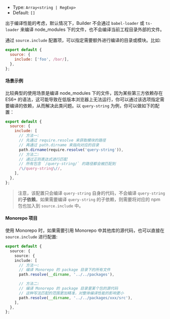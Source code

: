 - Type: `Array<string | RegExp>`
- Default: `[]`

出于编译性能的考虑，默认情况下，Builder 不会通过 `babel-loader` 或 `ts-loader` 来编译 node_modules 下的文件，也不会编译当前工程目录外部的文件。

通过 `source.include` 配置项，可以指定需要额外进行编译的目录或模块。比如:

```js
export default {
  source: {
    include: ['foo', /bar/],
  },
};
```

#### 场景示例

比较典型的使用场景是编译 node_modules 下的文件，因为某些第三方依赖存在 ES6+ 的语法，这可能导致在低版本浏览器上无法运行，你可以通过该选项指定需要编译的依赖，从而解决此类问题。以 `query-string` 为例，你可以做如下的配置：

```js
export default {
  source: {
    include: [
      // 方法一:
      // 先通过 require.resolve 来获取模块的路径
      // 再通过 path.dirname 来指向对应的目录
      path.dirname(require.resolve('query-string')),
      // 方法二:
      // 通过正则表达式进行匹配
      // 所有包含 `/query-string/` 的路径都会被匹配到
      /\/query-string\//,
    ],
  },
};
```

> 注意，该配置只会编译 `query-string` 自身的代码，不会编译 `query-string` 的**子依赖**。如果需要编译 `query-string` 的子依赖，则需要将对应的 npm 包也加入到 `source.include` 中。

#### Monorepo 项目

使用 Monorepo 时，如果需要引用 Monorepo 中其他库的源代码，也可以直接在 `source.include` 进行配置:

```ts
export default {
  source: {
    source: {
    include: [
      // 方法一:
      // 编译 Monorepo 的 package 目录下的所有文件
      path.resolve(__dirname, '../../packages'),

      // 方法二:
      // 编译 Monorepo 的 package 目录里某个包的源代码
      // 这种写法匹配的范围更加精准，对整体编译性能的影响更小
      path.resolve(__dirname, '../../packages/xxx/src'),
    ],
  },
};
```
